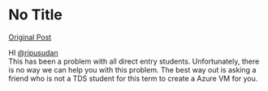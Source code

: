 # No Title

[Original Post](https://discourse.onlinedegree.iitm.ac.in/t/169029/169)

<p>HI <a class="mention" href="/u/ripusudan">@ripusudan</a><br>
This has been a problem with all direct entry students. Unfortunately, there is no way we can help you with this problem. The best way out is asking a friend who is not a TDS student for this term to create a Azure VM for you.</p>